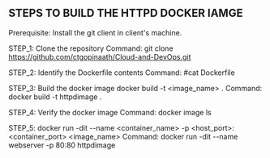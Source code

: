 STEPS TO BUILD THE HTTPD DOCKER IAMGE
-------------------------------------

Prerequisite:
    Install the git client in client's machine.
    
    
STEP_1: Clone the repository
    Command: git clone https://github.com/ctgopinaath/Cloud-and-DevOps.git

STEP_2: Identify the Dockerfile contents
    Command: #cat Dockerfile

STEP_3: Build the docker image
    docker build -t <image_name> .
    Command: docker build -t httpdimage .

STEP_4: Verify the docker image
    Command: docker image ls
 
STEP_5:
    docker run -dit --name <container_name> -p <host_port>:<container_port> <image_name>
    Command: docker run -dit --name webserver -p 80:80 httpdimage

